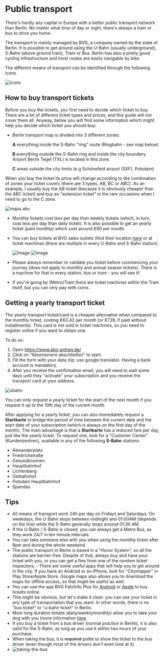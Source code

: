 # Public transport

There's hardly any capital in Europe with a better public transport network than Berlin. No matter what time of day or night, there's always a train or bus to drive you home.

The transport is mainly managed by BVG, a company owned by the state of Berlin. It is possible to get around using the U-Bahn (usually underground), S-Bahn (above ground train), Tram or Bus. Berlin has also a pretty good cycling infrastructure and most routes are easily navigable by bike.

The different means of transport can be identified through the following icons.

![icons](https://cloud.githubusercontent.com/assets/2975955/17560078/fd119d6e-5f20-11e6-9bea-dea79e3aa4db.png)

## How to buy transport tickets

Before you buy the tickets, you first need to decide which ticket to buy. There are a lot of different ticket types and prices, and this guide will not cover them all. Anyway, below you will find some information which might help you decide which ticket you should buy:

- Berlin transport map is divided into 3 different zones:

  **A** everything inside the S-Bahn "ring" route (Ringbahn - see map below)

  **B** everything outside the S-Bahn ring and inside the city boundary. Airport Berlin Tegel (TXL) is located in this zone.

  **C** areas outside the city limits (e.g Schönefeld airport (SXF), Potsdam)

When you buy the ticket its price will change according to the combination of zones your ticket covers (there are 3 types, AB, BC or ABC). As an example, I usually buy the AB ticket (because it is obviously cheaper than the ABC ticket) and buy an "extension ticket" in the rare occasions when I need to go to the C zone.

![mapa abc](https://cloud.githubusercontent.com/assets/2975955/17400833/81c83ad0-5a4a-11e6-9e8e-e4e1731cb51c.png)

- Monthly tickets cost less per day than weekly tickets (which, in turn, cost less per day than daily ticket). It is also possible to get an yearly ticket (paid monthly) which cost around €60 per month.

- You can buy tickets at BVG sales outlets (find their location [here](https://www.bvg.de/en/Tickets/Other-ways-to-buy/At-sales-outlets) or at ticket machines (there are multiple in every U-Bahn and S-Bahn station).

  ![image](https://cloud.githubusercontent.com/assets/2975955/17400420/07babecc-5a48-11e6-8303-e837b419a7b8.png)
  ![image](https://cloud.githubusercontent.com/assets/2975955/21357252/d11d403e-c6d4-11e6-9c5e-7d1e3e68efbf.png)

- Please always remember to validate  you ticket before commencing your journey (does not apply to monthly and annual season tickets). There is a machine for that in every station, bus or tram - you will see it!

- If you're going by (Metro)Tram there are ticket machines within the Tram itself, but you can only pay with coins.

## Getting a yearly transport ticket

The yearly transport ticket/card is a cheaper alternative when compared to the monthly ticket, costing €63,42 per month (or €728, if paid without installments).
This card is not sold in ticket machines, so you need to register online if you want to obtain one.

To do so:

  1. Open https://www.abo-antrag.de/
  2. Click on "Abonnement abschließen" to start.
  3. Fill the form with your data (tip: use google translate). Having a bank account is mandatory.
  4. After you receive the confirmation email, you will need to wait some days until they "activate" your subscription and you receive the transport card at your address.

![sbahn](https://cloud.githubusercontent.com/assets/2975955/21577255/c1620f34-cf54-11e6-9859-ebad96aca928.gif)

You can only request a yearly ticket for the start of the next month if you request it up to the 10th day of the current month.

After applying for a yearly ticket, you can also immediately request a **Startkarte** to bridge the period of time between the current date and the start date of your subscription (which is always on the first day of the month). The main advantage is that a **Startkarte** has a reduced fare per day, just like the yearly ticket. To request one, look for a "Customer Center" (Kundenzentren), available in any of the following **S-Bahn** stations:

  - Alexanderplatz
  - Friedrichstraße
  - Gesundbrunnen
  - Hauptbahnhof
  - Lichtenberg
  - Ostbahnhof
  - Potsdam Hauptbahnhof
  - Spandau

## Tips

- All means of transport work 24h per day on Fridays and Saturdays. On weekdays, the U-Bahn stops between midnight and 01:00AM (depends on the line) while the S-Bahn generally stops around 01:30 AM.
- If the U-Bahn / S-Bahn is closed, you can always get a Metro Bus, as they work 24/7 in ten minute intervals.
- You can take someone else with you when using the monthly ticket after 8pm and during the whole weekend.
- The public transport in Berlin is based in a "Honor System", so all the stations are barrier-free. Despite of that, always buy and have your ticket with you, or you can get a fine from one of the random ticket inspectors.  - There are some useful apps that will help you to get around in the city. If you have an Android or an iPhone, look for "Citymapper" in Play Store/Apple Store. Google maps also allows you to download the maps for offline access, so that might be useful as well.
- You can use the app BVG FahrInfo Plus for [Android](https://play.google.com/store/apps/details?id=de.eos.uptrade.android.fahrinfo.berlin) or [Apple](https://itunes.apple.com/de/app/bvg-fahrinfo-plus-berlin/id284971745?l=en&mt=8) to buy tickets online.
- This might be obvious, but let's make it clear: you can use your ticket in any type of transportation that you want. In other words, there is no "bus ticket" or "u-bahn ticket" in Berlin.
- Most long duration tickets (daily/weekly/monthly) allow you to take your dog with you (more information [here](https://www.bvg.de/en/Tickets/conditions-of-carriage)
- If you buy a ticket from a bus driver (normal practice in Berlin), it is also valid for the S-Bahn, as long as you use it within two hours of your purchase.
- When taking the bus, it is ~~required~~ polite to show the ticket to the bus driver (even though most of the drivers don't even look at it)
- ![taking-the-bus](https://cloud.githubusercontent.com/assets/2975955/21542148/17b0b326-cdbc-11e6-9496-6f886919a271.gif)
